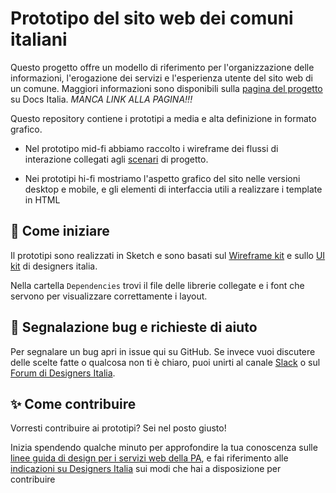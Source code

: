 # Prototipo del sito web dei comuni italiani
Questo progetto offre un modello di riferimento per l'organizzazione delle informazioni, l'erogazione dei servizi e l'esperienza utente  del sito web di un comune. Maggiori informazioni sono disponibili sulla [pagina del progetto](https://docs.italia.it/italia/designers-italia/design-comuni-docs/) su Docs Italia. *MANCA LINK ALLA PAGINA!!!*

Questo repository contiene i prototipi a media e alta definizione in formato grafico.

- Nel prototipo mid-fi abbiamo raccolto i wireframe dei flussi di interazione collegati agli [scenari](https://docs.google.com/spreadsheets/d/1Z_YgxckqlWJIBOOXpzMlpzbPfElMLA50-4grsndEX20/edit?usp=sharing) di progetto.

- Nei prototipi hi-fi mostriamo l'aspetto grafico del sito nelle versioni desktop e mobile, e  gli elementi di interfaccia utili a realizzare i template in HTML

## 📒 Come iniziare
Il prototipi sono realizzati in Sketch e sono basati sul [Wireframe kit](https://designers.italia.it/kit/wireframe-kit/) e sullo [UI kit](https://designers.italia.it/kit/ui-kit/) di designers italia.

Nella cartella `Dependencies` trovi il file delle librerie collegate e i font che servono per visualizzare correttamente i layout.

## 🔧 Segnalazione bug e richieste di aiuto

Per segnalare un bug apri in issue qui su GitHub. Se invece vuoi discutere delle scelte fatte o qualcosa non ti è chiaro, puoi unirti al canale [Slack](https://slack.developers.italia.it/) o sul [Forum di Designers Italia](https://forum.italia.it/c/design).

## ✨ Come contribuire
Vorresti contribuire ai prototipi? Sei nel posto giusto!

Inizia spendendo qualche minuto per approfondire la tua conoscenza sulle [linee guida di design per i servizi web della PA](https://docs.italia.it/italia/designers-italia/design-linee-guida-docs/it/stabile/), e fai riferimento alle [indicazioni su Designers Italia](https://designers.italia.it/come-partecipo/) sui modi che hai a disposizione per contribuire
